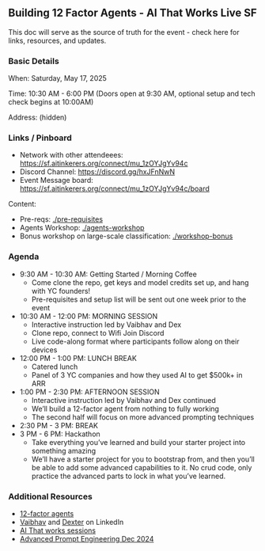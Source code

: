 ## Building 12 Factor Agents - AI That Works Live SF

This doc will serve as the source of truth for the event - check here for links, resources, and updates.

### Basic Details

When: Saturday, May 17, 2025

Time: 10:30 AM \- 6:00 PM (Doors open at 9:30 AM, optional setup and tech check begins at 10:00AM)

Address: (hidden)

### Links / Pinboard

<!--
> [!TIP]
> The doors are now OPEN! come get set up and get ready to build!
>
> This is highly technical content and will move very fast. We can't hold up the workshop to help you out!
> 
> If you didn't do the [./pre-requisites](./pre-requisites) join us from 10:00-10:30am for help.
>
> Workshop Content Starts at 10:30am sharp!
-->

- Network with other attendeees:  https://sf.aitinkerers.org/connect/mu_1zOYJgYv94c
- Discord Channel: https://discord.gg/hxJFnNwN
- Event Message board: https://sf.aitinkerers.org/connect/mu_1zOYJgYv94c/board

Content:

- Pre-reqs: [./pre-requisites](./pre-requisites)
- Agents Workshop: [./agents-workshop](./agents-workshop)
- Bonus workshop on large-scale classification: [./workshop-bonus](./workshop-bonus)

### Agenda

* 9:30 AM \- 10:30 AM: Getting Started / Morning Coffee  
  * Come clone the repo, get keys and model credits set up, and hang with YC founders\!  
  * Pre-requisites and setup list will be sent out one week prior to the event  
* 10:30 AM \- 12:00 PM: MORNING SESSION  
  * Interactive instruction led by Vaibhav and Dex
  * Clone repo, connect to Wifi Join Discord
  * Live code-along format where participants follow along on their devices  
* 12:00 PM \- 1:00 PM: LUNCH BREAK  
  * Catered lunch  
  * Panel of 3 YC companies and how they used AI to get $500k+ in ARR  
* 1:00 PM \- 2:30 PM: AFTERNOON SESSION  
  * Interactive instruction led by Vaibhav and Dex continued
  * We’ll build a 12-factor agent from nothing to fully working
  * The second half will focus on more advanced prompting techniques  
* 2:30 PM \- 3 PM: BREAK  
* 3 PM \- 6 PM: Hackathon  
  * Take everything you’ve learned and build your starter project into something amazing  
  * We’ll have a starter project for you to bootstrap from, and then you’ll be able to add some advanced capabilities to it. No crud code, only practice the advanced parts to lock in what you’ve learned.

### Additional Resources

- [12-factor agents](https://hlyr.dev/12fa)
- [Vaibhav](https://www.linkedin.com/in/vaigup/) and [Dexter](https://www.linkedin.com/in/dexterihorthy/) on LinkedIn
- [AI That works sessions](https://hlyr.dev/aitw)
- [Advanced Prompt Engineering Dec 2024](https://gloochat.notion.site/BAML-Advanced-Prompting-Workshop-Dec-2024-161bb2d26216807b892fed7d9d978a37)

